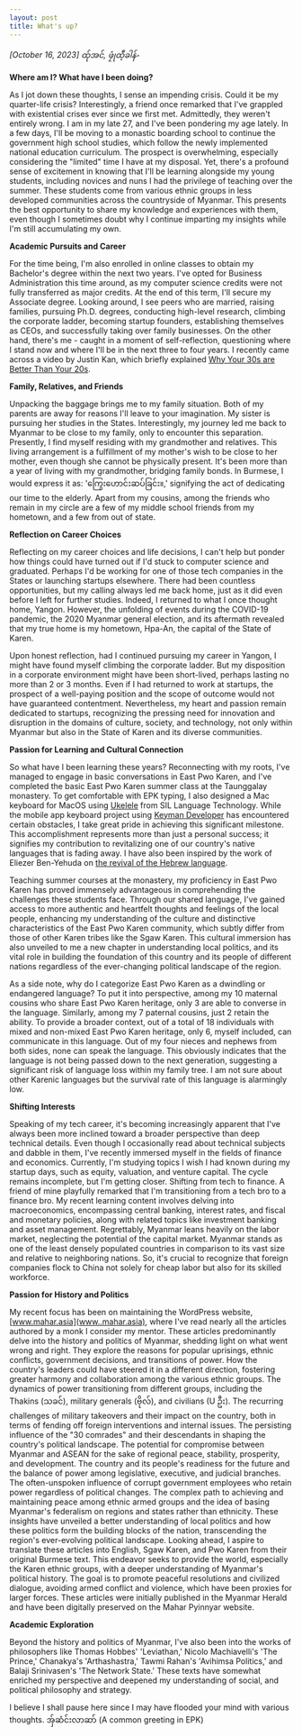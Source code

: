 ```yaml
---
layout: post
title: What's up?
---
```


*[October 16, 2023] ထ်ုအင်, ဖၠုံထီ့ခါန်ႋ*

**Where am I? What have I been doing?**

As I jot down these thoughts, I sense an impending crisis. Could it be my quarter-life crisis? Interestingly, a friend once remarked that I've grappled with existential crises ever since we first met. Admittedly, they weren't entirely wrong. I am in my late 27, and I've been pondering my age lately. In a few days, I'll be moving to a monastic boarding school to continue the government high school studies, which follow the newly implemented national education curriculum. The prospect is overwhelming, especially considering the "limited" time I have at my disposal. Yet, there's a profound sense of excitement in knowing that I'll be learning alongside my young students, including novices and nuns I had the privilege of teaching over the summer. These students come from various ethnic groups in less developed communities across the countryside of Myanmar. This presents the best opportunity to share my knowledge and experiences with them, even though I sometimes doubt why I continue imparting my insights while I'm still accumulating my own. 

**Academic Pursuits and Career**

For the time being, I'm also enrolled in online classes to obtain my Bachelor's degree within the next two years. I've opted for Business Administration this time around, as my computer science credits were not fully transferred as major credits. At the end of this term, I'll secure my Associate degree. Looking around, I see peers who are married, raising families, pursuing Ph.D. degrees, conducting high-level research, climbing the corporate ladder, becoming startup founders, establishing themselves as CEOs, and successfully taking over family businesses. On the other hand, there's me - caught in a moment of self-reflection, questioning where I stand now and where I'll be in the next three to four years. I recently came across a video by Justin Kan, which briefly explained [Why Your 30s are Better Than Your 20s](https://www.youtube.com/watch?v=NYig8i5VP9Q).

**Family, Relatives, and Friends**

Unpacking the baggage brings me to my family situation. Both of my parents are away for reasons I'll leave to your imagination. My sister is pursuing her studies in the States. Interestingly, my journey led me back to Myanmar to be close to my family, only to encounter this separation. Presently, I find myself residing with my grandmother and relatives. This living arrangement is a fulfillment of my mother's wish to be close to her mother, even though she cannot be physically present. It's been more than a year of living with my grandmother, bridging family bonds. In Burmese, I would express it as: 'ကြွေးဟောင်းဆပ်ခြင်း။,' signifying the act of dedicating our time to the elderly. Apart from my cousins, among the friends who remain in my circle are a few of my middle school friends from my hometown, and a few from out of state. 

**Reflection on Career Choices**

Reflecting on my career choices and life decisions, I can't help but ponder how things could have turned out if I'd stuck to computer science and graduated. Perhaps I'd be working for one of those tech companies in the States or launching startups elsewhere. There had been countless opportunities, but my calling always led me back home, just as it did even before I left for further studies. Indeed, I returned to what I once thought home, Yangon. However, the unfolding of events during the COVID-19 pandemic, the 2020 Myanmar general election, and its aftermath revealed that my true home is my hometown, Hpa-An, the capital of the State of Karen. 

Upon honest reflection, had I continued pursuing my career in Yangon, I might have found myself climbing the corporate ladder. But my disposition in a corporate environment might have been short-lived, perhaps lasting no more than 2 or 3 months. Even if I had returned to work at startups, the prospect of a well-paying position and the scope of outcome would not have guaranteed contentment. Nevertheless, my heart and passion remain dedicated to startups, recognizing the pressing need for innovation and disruption in the domains of culture, society, and technology, not only within Myanmar but also in the State of Karen and its diverse communities.

**Passion for Learning and Cultural Connection**

So what have I been learning these years? Reconnecting with my roots, I've managed to engage in basic conversations in East Pwo Karen, and I've completed the basic East Pwo Karen summer class at the Taunggalay monastery. To get comfortable with EPK typing, I also designed a Mac keyboard for MacOS using [Ukelele](https://software.sil.org/ukelele/) from SIL Language Technology. While the mobile app keyboard project using [Keyman Developer](https://keyman.com/developer/download) has encountered certain obstacles, I take great pride in achieving this significant milestone. This accomplishment represents more than just a personal success; it signifies my contribution to revitalizing one of our country's native languages that is fading away. I have also been inspired by the work of Eliezer Ben-Yehuda on [the revival of the Hebrew language](https://www.jpost.com/jewish-world/jewish-news/this-week-in-history-revival-of-the-hebrew-language). 

Teaching summer courses at the monastery, my proficiency in East Pwo Karen has proved immensely advantageous in comprehending the challenges these students face. Through our shared language, I've gained access to more authentic and heartfelt thoughts and feelings of the local people, enhancing my understanding of the culture and distinctive characteristics of the East Pwo Karen community, which subtly differ from those of other Karen tribes like the Sgaw Karen. This cultural immersion has also unveiled to me a new chapter in understanding local politics, and its vital role in building the foundation of this country and its people of different nations regardless of the ever-changing political landscape of the region. 

As a side note, why do I categorize East Pwo Karen as a dwindling or endangered language? To put it into perspective, among my 10 maternal cousins who share East Pwo Karen heritage, only 3 are able to converse in the language. Similarly, among my 7 paternal cousins, just 2 retain the ability. To provide a broader context, out of a total of 18 individuals with mixed and non-mixed East Pwo Karen heritage, only 6, myself included, can communicate in this language. Out of my four nieces and nephews from both sides, none can speak the language. This obviously indicates that the language is not being passed down to the next generation, suggesting a significant risk of language loss within my family tree. I am not sure about other Karenic languages but the survival rate of this language is alarmingly low. 

**Shifting Interests**

Speaking of my tech career, it's becoming increasingly apparent that I've always been more inclined toward a broader perspective than deep technical details. Even though I occasionally read about technical subjects and dabble in them, I've recently immersed myself in the fields of finance and economics. Currently, I'm studying topics I wish I had known during my startup days, such as equity, valuation, and venture capital. The cycle remains incomplete, but I'm getting closer. Shifting from tech to finance. A friend of mine playfully remarked that I'm transitioning from a tech bro to a finance bro. My recent learning content involves delving into macroeconomics, encompassing central banking, interest rates, and fiscal and monetary policies, along with related topics like investment banking and asset management. Regrettably, Myanmar leans heavily on the labor market, neglecting the potential of the capital market. Myanmar stands as one of the least densely populated countries in comparison to its vast size and relative to neighboring nations. So, it's crucial to recognize that foreign companies flock to China not solely for cheap labor but also for its skilled workforce. 

**Passion for History and Politics**

My recent focus has been on maintaining the WordPress website, [www.mahar.asia](www..mahar.asia), where I've read nearly all the articles authored by a monk I consider my mentor. These articles predominantly delve into the history and politics of Myanmar, shedding light on what went wrong and right. They explore the reasons for popular uprisings, ethnic conflicts, government decisions, and transitions of power. How the country's leaders could have steered it in a different direction, fostering greater harmony and collaboration among the various ethnic groups. The dynamics of power transitioning from different groups, including the Thakins (သခင်), military generals (ဗိုလ်), and civilians (U ဦး). The recurring challenges of military takeovers and their impact on the country, both in terms of fending off foreign interventions and internal issues. The persisting influence of the "30 comrades" and their descendants in shaping the country's political landscape. The potential for compromise between Myanmar and ASEAN for the sake of regional peace, stability, prosperity, and development. The country and its people's readiness for the future and the balance of power among legislative, executive, and judicial branches. The often-unspoken influence of corrupt government employees who retain power regardless of political changes. The complex path to achieving and maintaining peace among ethnic armed groups and the idea of basing Myanmar's federalism on regions and states rather than ethnicity. These insights have unveiled a better understanding of local politics and how these politics form the building blocks of the nation, transcending the region's ever-evolving political landscape. Looking ahead, I aspire to translate these articles into English, Sgaw Karen, and Pwo Karen from their original Burmese text. This endeavor seeks to provide the world, especially the Karen ethnic groups, with a deeper understanding of Myanmar's political history. The goal is to promote peaceful resolutions and civilized dialogue, avoiding armed conflict and violence, which have been proxies for larger forces. These articles were initially published in the Myanmar Herald and have been digitally preserved on the Mahar Pyinnyar website. 

**Academic Exploration**

Beyond the history and politics of Myanmar, I've also been into the works of philosophers like Thomas Hobbes' 'Leviathan,' Nicolo Machiavelli's 'The Prince,' Chanakya's 'Arthashastra,' Tawmi Rahan's 'Avihimsa Politics,' and Balaji Srinivasen's 'The Network State.' These texts have somewhat enriched my perspective and deepened my understanding of social, and political philosophy and strategy. 

I believe I shall pause here since I may have flooded your mind with various thoughts. 
အ်ှဆံင်းလာဆာ် (A common greeting in EPK)

